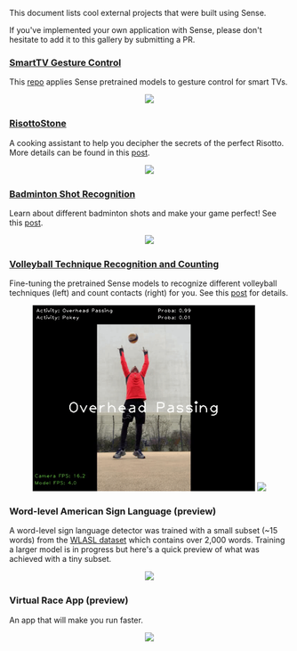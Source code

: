 This document lists cool external projects that were built using Sense.

If you've implemented your own application with Sense, please don't hesitate to add it to this gallery by submitting a 
PR.


### [SmartTV Gesture Control](https://github.com/guillaumebrg/sense-for-smartTVs)

This [repo](https://github.com/guillaumebrg/sense-for-smartTVs) applies Sense pretrained models to gesture control for smart TVs.

<p align="center">
    <img src="https://raw.githubusercontent.com/guillaumebrg/sense-for-smartTVs/master/resources/smarttv_gesture_control/video_test.gif" width="400px">
</p>


### [RisottoStone](https://github.com/sunny-panchal/sense)

A cooking assistant to help you decipher the secrets of the perfect Risotto. 
More details can be found 
in this [post](https://sunnypanchal.ca/project/risotto-stone/).

<p align="center">
    <img src="https://raw.githubusercontent.com/sunny-panchal/sense/master/docs/gifs/keep_stirring_1.gif" width="400px">
</p>


### [Badminton Shot Recognition](https://github.com/YasheshSavani/sense)

Learn about different badminton shots and make your game perfect!
See this [post](https://yasheshsavani.github.io/sense/templates/badminton_shot_recognition.html).

<p align="center">
    <img src="https://raw.githubusercontent.com/YasheshSavani/sense/gh-pages/assets/badminton_shots/badminton_output.gif" width="400px">
</p>


### [Volleyball Technique Recognition and Counting](https://github.com/corneliusboehm/sense)

Fine-tuning the pretrained Sense models to recognize different volleyball techniques (left) and count contacts (right)
for you.
See this [post](https://corneliusboehm.github.io/sense/2021/05/14/volleyball.html) for details.

<p align="center">
    <img src="https://raw.githubusercontent.com/corneliusboehm/sense/master/docs/gifs/volleyball_classification_short.gif" width="400px">
    <img src="https://raw.githubusercontent.com/corneliusboehm/sense/master/docs/gifs/volleyball_counting_short.gif" width="400px">
</p>


### Word-level American Sign Language (preview)

A word-level sign language detector was trained with a small subset (~15 words) from the 
[WLASL dataset](https://dxli94.github.io/WLASL/) which contains over 2,000 words. Training a larger
model is in progress but here's a quick preview of what was achieved with a tiny subset. 

<p align="center">
    <img src="https://raw.githubusercontent.com/sunny-panchal/sense/demo/wlasl/docs/gifs/wlasl_v1.gif" width="400px">
</p>


### Virtual Race App (preview)

An app that will make you run faster.

<p align="center">
    <img src="https://raw.githubusercontent.com/corneliusboehm/sense/cosmetic-changes/rename-examples/docs/gifs/virtual_race_app.gif" width="200px">
</p>
